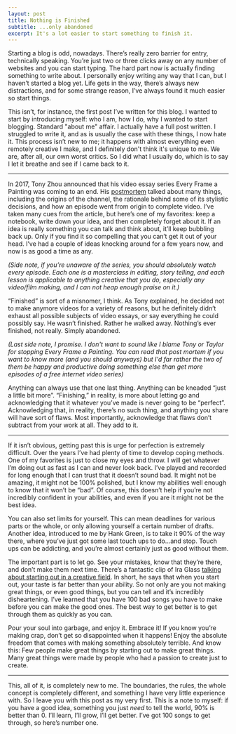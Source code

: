 ```yaml
---
layout: post
title: Nothing is Finished
subtitle: ...only abandoned
excerpt: It's a lot easier to start something to finish it.
---
```


Starting a blog is odd, nowadays. There’s really zero barrier for entry, technically speaking. You’re just two or three clicks away on any number of websites and you can start typing. The hard part now is actually finding something to write about. <!--more--> I personally enjoy writing any way that I can, but I haven’t started a blog yet. Life gets in the way, there’s always new distractions, and for some strange reason, I’ve always found it much easier so start things.

This isn’t, for instance, the first post I’ve written for this blog. I wanted to start by introducing myself: who I am, how I do, why I wanted to start blogging. Standard "about me" affair. I actually have a full post written. I struggled to write it, and as is usually the case with these things, I now hate it. This process isn’t new to me; it happens with almost everything even remotely creative I make, and I definitely don't think it's unique to me. We are, after all, our own worst critics. So I did what I usually do, which is to say I let it breathe and see if I came back to it.

---

In 2017, Tony Zhou announced that his video essay series Every Frame a Painting was coming to an end. His [postmortem](https://medium.com/@tonyszhou/postmortem-1b338537fabc) talked about many things, including the origins of the channel, the rationale behind some of its stylistic decisions, and how an episode went from origin to complete video. I’ve taken many cues from the article, but here’s one of my favorites: keep a notebook, write down your idea, and then completely forget about it. If an idea is really something you can talk and think about, it’ll keep bubbling back up. Only if you find it so compelling that you can’t get it out of your head. I’ve had a couple of ideas knocking around for a few years now, and now is as good a time as any.

_(Side note, if you’re unaware of the series, you should absolutely watch every episode. Each one is a masterclass in editing, story telling, and each lesson is applicable to anything creative that you do, especially any video/film making, and I can not heap enough praise on it.)_

“Finished” is sort of a misnomer, I think. As Tony explained, he decided not to make anymore videos for a variety of reasons, but he definitely didn’t exhaust all possible subjects of video essays, or say everything he could possibly say. He wasn’t finished. Rather he walked away. Nothing’s ever finished, not really. Simply abandoned. 

_(Last side note, I promise. I don't want to sound like I blame Tony or Taylor for stopping Every Frame a Painting. You can read that post mortem if you want to know more (and you should anyways) but I'd far rather the two of them be happy and productive doing something else than get more episodes of a free internet video series)_

Anything can always use that one last thing. Anything can be kneaded “just a little bit more”. “Finishing,” in reality, is more about letting go and acknowledging that it whatever you’ve made is never going to be “perfect”. Acknowledging that, in reality, there’s no such thing, and anything you share will have sort of flaws. Most importantly, acknowledge that flaws don’t subtract from your work at all. They add to it.

---

If it isn’t obvious, getting past this is urge for perfection is extremely difficult. Over the years I’ve had plenty of time to develop coping methods. One of my favorites is just to close my eyes and throw. I will get whatever I’m doing out as fast as I can and never look back. I’ve played and recorded for long enough that I can trust that it doesn’t sound bad. It might not be amazing, it might not be 100% polished, but I know my abilities well enough to know that it won’t be “bad”. Of course, this doesn’t help if you’re not incredibly confident in your abilities, and even if you are it might not be the best idea.

You can also set limits for yourself. This can mean deadlines for various parts or the whole, or only allowing yourself a certain number of drafts.  Another idea, introduced to me by Hank Green, is to take it 90% of the way there, where you’ve just got some last touch ups to do...and stop. Touch ups can be addicting, and you’re almost certainly just as good without them. 

The important part is to let go. See your mistakes, know that they’re there, and don’t make them next time. There’s a fantastic clip of Ira Glass [talking about starting out in a creative field](https://youtu.be/PbC4gqZGPSY). In short, he says that when you start out, your taste is far better than your ability. So not only are you not making great things, or even good things, but you can tell and it’s incredibly disheartening. I’ve learned that you have 100 bad songs you have to make before you can make the good ones. The best way to get better is to get through them as quickly as you can.

Pour your soul into garbage, and enjoy it. Embrace it! If you know you’re making crap, don’t get so disappointed when it happens! Enjoy the absolute freedom that comes with making something absolutely terrible. And know this: Few people make great things by starting out to make great things. Many great things were made by people who had a passion to create just to create.

---

This, all of it, is completely new to me. The boundaries, the rules, the whole concept is completely different, and something I have very little experience with. So I leave you with this post as my very first. This is a note to myself: if you have a good idea, something you just *need* to tell the world, 90% is better than 0. I’ll learn, I’ll grow, I’ll get better. I’ve got 100 songs to get through, so here’s number one.
